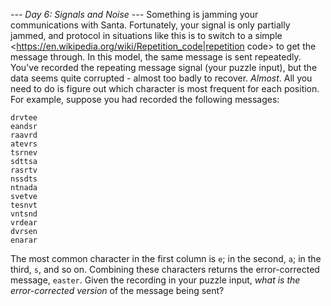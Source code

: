 *--- Day 6: Signals and Noise ---*
Something is jamming your communications with Santa. Fortunately, your signal is only partially jammed, and protocol in situations like this is to switch to a simple <https://en.wikipedia.org/wiki/Repetition_code|repetition code> to get the message through.
In this model, the same message is sent repeatedly.  You've recorded the repeating message signal (your puzzle input), but the data seems quite corrupted - almost too badly to recover. _Almost_.
All you need to do is figure out which character is most frequent for each position. For example, suppose you had recorded the following messages:
```eedadn
drvtee
eandsr
raavrd
atevrs
tsrnev
sdttsa
rasrtv
nssdts
ntnada
svetve
tesnvt
vntsnd
vrdear
dvrsen
enarar
```
The most common character in the first column is `e`; in the second, `a`; in the third, `s`, and so on. Combining these characters returns the error-corrected message, `easter`.
Given the recording in your puzzle input, _what is the error-corrected version_ of the message being sent?

